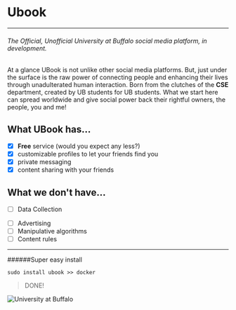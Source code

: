 # Ubook 
___

###### The Official, Unofficial University at Buffalo social media platform, in development.

At a glance UBook is not unlike other social media platforms. But, just under the surface is the raw power of
connecting people and enhancing their lives through unadulterated human interaction. Born from the clutches of the
**CSE** department, created by UB students for UB students. What we start here can spread worldwide and give social
power back their rightful owners, the people, you and me!

## What UBook has...
*[x] **Free** service (would you expect any less?)
*[x] customizable profiles to let your friends find you
*[x] private messaging
*[x] content sharing with your friends

## What we don't have...
-[ ] Data Collection
*[ ] Advertising
*[ ] Manipulative algorithms
*[ ] Content rules
___


######Super easy install
```$xslt
sudo install ubook >> docker
```

> DONE!


![University at Buffalo](http://www.buffalo.edu/content/www/brand/identity/university-logo-and-marks/jcr:content/par/image_13.img.209.auto.png/1460123040155.png)
